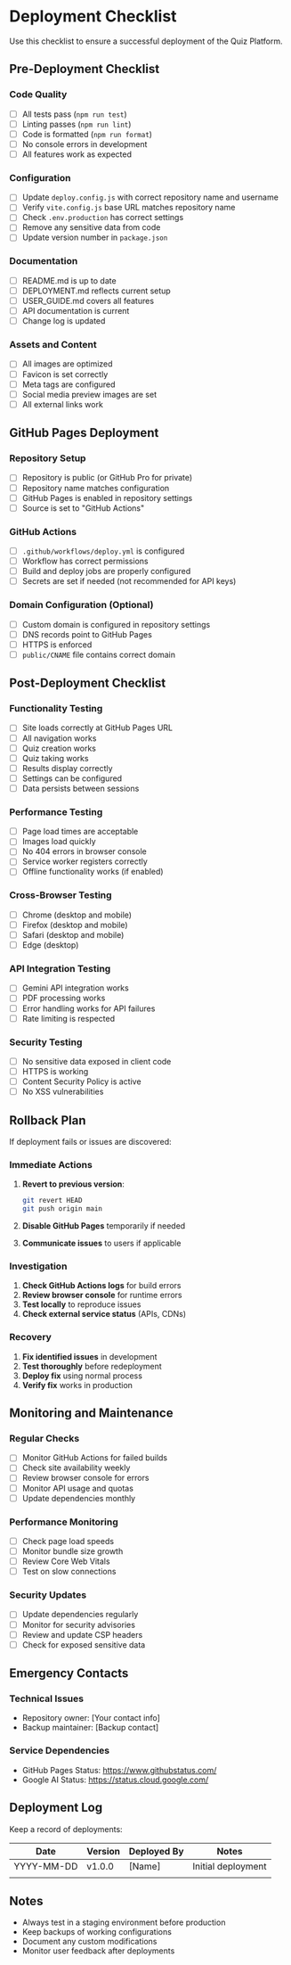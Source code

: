 # Deployment Checklist

Use this checklist to ensure a successful deployment of the Quiz Platform.

## Pre-Deployment Checklist

### Code Quality
- [ ] All tests pass (`npm run test`)
- [ ] Linting passes (`npm run lint`)
- [ ] Code is formatted (`npm run format`)
- [ ] No console errors in development
- [ ] All features work as expected

### Configuration
- [ ] Update `deploy.config.js` with correct repository name and username
- [ ] Verify `vite.config.js` base URL matches repository name
- [ ] Check `.env.production` has correct settings
- [ ] Remove any sensitive data from code
- [ ] Update version number in `package.json`

### Documentation
- [ ] README.md is up to date
- [ ] DEPLOYMENT.md reflects current setup
- [ ] USER_GUIDE.md covers all features
- [ ] API documentation is current
- [ ] Change log is updated

### Assets and Content
- [ ] All images are optimized
- [ ] Favicon is set correctly
- [ ] Meta tags are configured
- [ ] Social media preview images are set
- [ ] All external links work

## GitHub Pages Deployment

### Repository Setup
- [ ] Repository is public (or GitHub Pro for private)
- [ ] Repository name matches configuration
- [ ] GitHub Pages is enabled in repository settings
- [ ] Source is set to "GitHub Actions"

### GitHub Actions
- [ ] `.github/workflows/deploy.yml` is configured
- [ ] Workflow has correct permissions
- [ ] Build and deploy jobs are properly configured
- [ ] Secrets are set if needed (not recommended for API keys)

### Domain Configuration (Optional)
- [ ] Custom domain is configured in repository settings
- [ ] DNS records point to GitHub Pages
- [ ] HTTPS is enforced
- [ ] `public/CNAME` file contains correct domain

## Post-Deployment Checklist

### Functionality Testing
- [ ] Site loads correctly at GitHub Pages URL
- [ ] All navigation works
- [ ] Quiz creation works
- [ ] Quiz taking works
- [ ] Results display correctly
- [ ] Settings can be configured
- [ ] Data persists between sessions

### Performance Testing
- [ ] Page load times are acceptable
- [ ] Images load quickly
- [ ] No 404 errors in browser console
- [ ] Service worker registers correctly
- [ ] Offline functionality works (if enabled)

### Cross-Browser Testing
- [ ] Chrome (desktop and mobile)
- [ ] Firefox (desktop and mobile)
- [ ] Safari (desktop and mobile)
- [ ] Edge (desktop)

### API Integration Testing
- [ ] Gemini API integration works
- [ ] PDF processing works
- [ ] Error handling works for API failures
- [ ] Rate limiting is respected

### Security Testing
- [ ] No sensitive data exposed in client code
- [ ] HTTPS is working
- [ ] Content Security Policy is active
- [ ] No XSS vulnerabilities

## Rollback Plan

If deployment fails or issues are discovered:

### Immediate Actions
1. **Revert to previous version**:
   ```bash
   git revert HEAD
   git push origin main
   ```

2. **Disable GitHub Pages** temporarily if needed

3. **Communicate issues** to users if applicable

### Investigation
1. **Check GitHub Actions logs** for build errors
2. **Review browser console** for runtime errors
3. **Test locally** to reproduce issues
4. **Check external service status** (APIs, CDNs)

### Recovery
1. **Fix identified issues** in development
2. **Test thoroughly** before redeployment
3. **Deploy fix** using normal process
4. **Verify fix** works in production

## Monitoring and Maintenance

### Regular Checks
- [ ] Monitor GitHub Actions for failed builds
- [ ] Check site availability weekly
- [ ] Review browser console for errors
- [ ] Monitor API usage and quotas
- [ ] Update dependencies monthly

### Performance Monitoring
- [ ] Check page load speeds
- [ ] Monitor bundle size growth
- [ ] Review Core Web Vitals
- [ ] Test on slow connections

### Security Updates
- [ ] Update dependencies regularly
- [ ] Monitor for security advisories
- [ ] Review and update CSP headers
- [ ] Check for exposed sensitive data

## Emergency Contacts

### Technical Issues
- Repository owner: [Your contact info]
- Backup maintainer: [Backup contact]

### Service Dependencies
- GitHub Pages Status: https://www.githubstatus.com/
- Google AI Status: https://status.cloud.google.com/

## Deployment Log

Keep a record of deployments:

| Date | Version | Deployed By | Notes |
|------|---------|-------------|-------|
| YYYY-MM-DD | v1.0.0 | [Name] | Initial deployment |
| | | | |

## Notes

- Always test in a staging environment before production
- Keep backups of working configurations
- Document any custom modifications
- Monitor user feedback after deployments